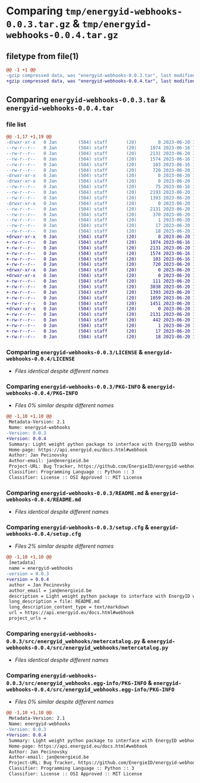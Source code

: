 # Comparing `tmp/energyid-webhooks-0.0.3.tar.gz` & `tmp/energyid-webhooks-0.0.4.tar.gz`

## filetype from file(1)

```diff
@@ -1 +1 @@
-gzip compressed data, was "energyid-webhooks-0.0.3.tar", last modified: Tue Jun 20 13:55:35 2023, max compression
+gzip compressed data, was "energyid-webhooks-0.0.4.tar", last modified: Tue Jun 20 16:29:04 2023, max compression
```

## Comparing `energyid-webhooks-0.0.3.tar` & `energyid-webhooks-0.0.4.tar`

### file list

```diff
@@ -1,17 +1,19 @@
-drwxr-xr-x   0 Jan        (504) staff       (20)        0 2023-06-20 13:55:35.453917 energyid-webhooks-0.0.3/
--rw-r--r--   0 Jan        (504) staff       (20)     1074 2023-06-16 12:54:48.000000 energyid-webhooks-0.0.3/LICENSE
--rw-r--r--   0 Jan        (504) staff       (20)     2131 2023-06-20 13:55:35.454021 energyid-webhooks-0.0.3/PKG-INFO
--rw-r--r--   0 Jan        (504) staff       (20)     1574 2023-06-16 13:26:52.000000 energyid-webhooks-0.0.3/README.md
--rw-r--r--   0 Jan        (504) staff       (20)      103 2023-06-16 12:57:53.000000 energyid-webhooks-0.0.3/pyproject.toml
--rw-r--r--   0 Jan        (504) staff       (20)      720 2023-06-20 13:55:35.454428 energyid-webhooks-0.0.3/setup.cfg
-drwxr-xr-x   0 Jan        (504) staff       (20)        0 2023-06-20 13:55:35.449814 energyid-webhooks-0.0.3/src/
-drwxr-xr-x   0 Jan        (504) staff       (20)        0 2023-06-20 13:55:35.452834 energyid-webhooks-0.0.3/src/energyid_webhooks/
--rw-r--r--   0 Jan        (504) staff       (20)       75 2023-06-16 13:07:18.000000 energyid-webhooks-0.0.3/src/energyid_webhooks/__init__.py
--rw-r--r--   0 Jan        (504) staff       (20)     2193 2023-06-20 11:45:56.000000 energyid-webhooks-0.0.3/src/energyid_webhooks/client.py
--rw-r--r--   0 Jan        (504) staff       (20)     1393 2023-06-20 13:53:31.000000 energyid-webhooks-0.0.3/src/energyid_webhooks/metercatalog.py
-drwxr-xr-x   0 Jan        (504) staff       (20)        0 2023-06-20 13:55:35.453773 energyid-webhooks-0.0.3/src/energyid_webhooks.egg-info/
--rw-r--r--   0 Jan        (504) staff       (20)     2131 2023-06-20 13:55:35.000000 energyid-webhooks-0.0.3/src/energyid_webhooks.egg-info/PKG-INFO
--rw-r--r--   0 Jan        (504) staff       (20)      370 2023-06-20 13:55:35.000000 energyid-webhooks-0.0.3/src/energyid_webhooks.egg-info/SOURCES.txt
--rw-r--r--   0 Jan        (504) staff       (20)        1 2023-06-20 13:55:35.000000 energyid-webhooks-0.0.3/src/energyid_webhooks.egg-info/dependency_links.txt
--rw-r--r--   0 Jan        (504) staff       (20)       17 2023-06-20 13:55:35.000000 energyid-webhooks-0.0.3/src/energyid_webhooks.egg-info/requires.txt
--rw-r--r--   0 Jan        (504) staff       (20)       18 2023-06-20 13:55:35.000000 energyid-webhooks-0.0.3/src/energyid_webhooks.egg-info/top_level.txt
+drwxr-xr-x   0 Jan        (504) staff       (20)        0 2023-06-20 16:29:04.767583 energyid-webhooks-0.0.4/
+-rw-r--r--   0 Jan        (504) staff       (20)     1074 2023-06-16 12:54:48.000000 energyid-webhooks-0.0.4/LICENSE
+-rw-r--r--   0 Jan        (504) staff       (20)     2131 2023-06-20 16:29:04.767669 energyid-webhooks-0.0.4/PKG-INFO
+-rw-r--r--   0 Jan        (504) staff       (20)     1574 2023-06-16 13:26:52.000000 energyid-webhooks-0.0.4/README.md
+-rw-r--r--   0 Jan        (504) staff       (20)      103 2023-06-16 12:57:53.000000 energyid-webhooks-0.0.4/pyproject.toml
+-rw-r--r--   0 Jan        (504) staff       (20)      720 2023-06-20 16:29:04.768085 energyid-webhooks-0.0.4/setup.cfg
+drwxr-xr-x   0 Jan        (504) staff       (20)        0 2023-06-20 16:29:04.761560 energyid-webhooks-0.0.4/src/
+drwxr-xr-x   0 Jan        (504) staff       (20)        0 2023-06-20 16:29:04.765080 energyid-webhooks-0.0.4/src/energyid_webhooks/
+-rw-r--r--   0 Jan        (504) staff       (20)      111 2023-06-20 16:07:48.000000 energyid-webhooks-0.0.4/src/energyid_webhooks/__init__.py
+-rw-r--r--   0 Jan        (504) staff       (20)     3038 2023-06-20 16:26:24.000000 energyid-webhooks-0.0.4/src/energyid_webhooks/client.py
+-rw-r--r--   0 Jan        (504) staff       (20)     1393 2023-06-20 13:53:31.000000 energyid-webhooks-0.0.4/src/energyid_webhooks/metercatalog.py
+-rw-r--r--   0 Jan        (504) staff       (20)     1059 2023-06-20 16:13:01.000000 energyid-webhooks-0.0.4/src/energyid_webhooks/payload.py
+-rw-r--r--   0 Jan        (504) staff       (20)     1451 2023-06-20 16:28:19.000000 energyid-webhooks-0.0.4/src/energyid_webhooks/webhookpolicy.py
+drwxr-xr-x   0 Jan        (504) staff       (20)        0 2023-06-20 16:29:04.767455 energyid-webhooks-0.0.4/src/energyid_webhooks.egg-info/
+-rw-r--r--   0 Jan        (504) staff       (20)     2131 2023-06-20 16:29:04.000000 energyid-webhooks-0.0.4/src/energyid_webhooks.egg-info/PKG-INFO
+-rw-r--r--   0 Jan        (504) staff       (20)      442 2023-06-20 16:29:04.000000 energyid-webhooks-0.0.4/src/energyid_webhooks.egg-info/SOURCES.txt
+-rw-r--r--   0 Jan        (504) staff       (20)        1 2023-06-20 16:29:04.000000 energyid-webhooks-0.0.4/src/energyid_webhooks.egg-info/dependency_links.txt
+-rw-r--r--   0 Jan        (504) staff       (20)       17 2023-06-20 16:29:04.000000 energyid-webhooks-0.0.4/src/energyid_webhooks.egg-info/requires.txt
+-rw-r--r--   0 Jan        (504) staff       (20)       18 2023-06-20 16:29:04.000000 energyid-webhooks-0.0.4/src/energyid_webhooks.egg-info/top_level.txt
```

### Comparing `energyid-webhooks-0.0.3/LICENSE` & `energyid-webhooks-0.0.4/LICENSE`

 * *Files identical despite different names*

### Comparing `energyid-webhooks-0.0.3/PKG-INFO` & `energyid-webhooks-0.0.4/PKG-INFO`

 * *Files 0% similar despite different names*

```diff
@@ -1,10 +1,10 @@
 Metadata-Version: 2.1
 Name: energyid-webhooks
-Version: 0.0.3
+Version: 0.0.4
 Summary: Light weight python package to interface with EnergyID webhooks
 Home-page: https://api.energyid.eu/docs.html#webhook
 Author: Jan Pecinovsky
 Author-email: jan@energieid.be
 Project-URL: Bug Tracker, https://github.com/EnergieID/energyid-webhooks-py/issues
 Classifier: Programming Language :: Python :: 3
 Classifier: License :: OSI Approved :: MIT License
```

### Comparing `energyid-webhooks-0.0.3/README.md` & `energyid-webhooks-0.0.4/README.md`

 * *Files identical despite different names*

### Comparing `energyid-webhooks-0.0.3/setup.cfg` & `energyid-webhooks-0.0.4/setup.cfg`

 * *Files 2% similar despite different names*

```diff
@@ -1,10 +1,10 @@
 [metadata]
 name = energyid-webhooks
-version = 0.0.3
+version = 0.0.4
 author = Jan Pecinovsky
 author_email = jan@energieid.be
 description = Light weight python package to interface with EnergyID webhooks
 long_description = file: README.md
 long_description_content_type = text/markdown
 url = https://api.energyid.eu/docs.html#webhook
 project_urls =
```

### Comparing `energyid-webhooks-0.0.3/src/energyid_webhooks/metercatalog.py` & `energyid-webhooks-0.0.4/src/energyid_webhooks/metercatalog.py`

 * *Files identical despite different names*

### Comparing `energyid-webhooks-0.0.3/src/energyid_webhooks.egg-info/PKG-INFO` & `energyid-webhooks-0.0.4/src/energyid_webhooks.egg-info/PKG-INFO`

 * *Files 0% similar despite different names*

```diff
@@ -1,10 +1,10 @@
 Metadata-Version: 2.1
 Name: energyid-webhooks
-Version: 0.0.3
+Version: 0.0.4
 Summary: Light weight python package to interface with EnergyID webhooks
 Home-page: https://api.energyid.eu/docs.html#webhook
 Author: Jan Pecinovsky
 Author-email: jan@energieid.be
 Project-URL: Bug Tracker, https://github.com/EnergieID/energyid-webhooks-py/issues
 Classifier: Programming Language :: Python :: 3
 Classifier: License :: OSI Approved :: MIT License
```

